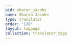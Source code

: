 ```yaml
---
pid: sharon_jacobs
name: Sharon Jacobs
type: translator
order: '170'
layout: tagpage
collection: translator_tags
---
```

